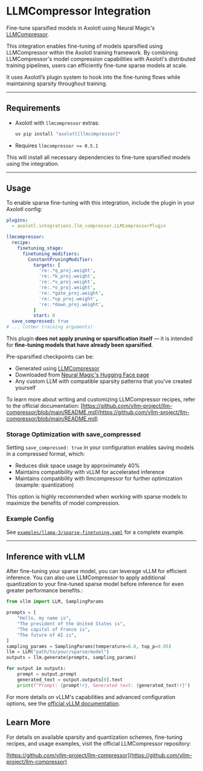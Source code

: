 # LLMCompressor Integration

Fine-tune sparsified models in Axolotl using Neural Magic's [LLMCompressor](https://github.com/vllm-project/llm-compressor).

This integration enables fine-tuning of models sparsified using LLMCompressor within the Axolotl training framework. By combining LLMCompressor's model compression capabilities with Axolotl's distributed training pipelines, users can efficiently fine-tune sparse models at scale.

It uses Axolotl’s plugin system to hook into the fine-tuning flows while maintaining sparsity throughout training.

---

## Requirements

- Axolotl with `llmcompressor` extras:

  ```bash
  uv pip install "axolotl[llmcompressor]"
  ```

- Requires `llmcompressor >= 0.5.1`

This will install all necessary dependencies to fine-tune sparsified models using the integration.

---

## Usage

To enable sparse fine-tuning with this integration, include the plugin in your Axolotl config:

```yaml
plugins:
  - axolotl.integrations.llm_compressor.LLMCompressorPlugin

llmcompressor:
  recipe:
    finetuning_stage:
      finetuning_modifiers:
        ConstantPruningModifier:
          targets: [
            're:.*q_proj.weight',
            're:.*k_proj.weight',
            're:.*v_proj.weight',
            're:.*o_proj.weight',
            're:.*gate_proj.weight',
            're:.*up_proj.weight',
            're:.*down_proj.weight',
          ]
          start: 0
  save_compressed: true
# ... (other training arguments)
```

This plugin **does not apply pruning or sparsification itself** — it is intended for **fine-tuning models that have already been sparsified**.

Pre-sparsified checkpoints can be:
- Generated using [LLMCompressor](https://github.com/vllm-project/llm-compressor)
- Downloaded from [Neural Magic's Hugging Face page](https://huggingface.co/neuralmagic)
- Any custom LLM with compatible sparsity patterns that you've created yourself

To learn more about writing and customizing LLMCompressor recipes, refer to the official documentation:
[https://github.com/vllm-project/llm-compressor/blob/main/README.md](https://github.com/vllm-project/llm-compressor/blob/main/README.md)

### Storage Optimization with save_compressed

Setting `save_compressed: true` in your configuration enables saving models in a compressed format, which:
- Reduces disk space usage by approximately 40%
- Maintains compatibility with vLLM for accelerated inference
- Maintains compatibility with llmcompressor for further optimization (example: quantization)

This option is highly recommended when working with sparse models to maximize the benefits of model compression.

### Example Config

See [`examples/llama-3/sparse-finetuning.yaml`](examples/llama-3/sparse-finetuning.yaml) for a complete example.

---

## Inference with vLLM

After fine-tuning your sparse model, you can leverage vLLM for efficient inference.
You can also use LLMCompressor to apply additional quantization to your fine-tuned
sparse model before inference for even greater performance benefits.:

```python
from vllm import LLM, SamplingParams

prompts = [
    "Hello, my name is",
    "The president of the United States is",
    "The capital of France is",
    "The future of AI is",
]
sampling_params = SamplingParams(temperature=0.8, top_p=0.95)
llm = LLM("path/to/your/sparse/model")
outputs = llm.generate(prompts, sampling_params)

for output in outputs:
    prompt = output.prompt
    generated_text = output.outputs[0].text
    print(f"Prompt: {prompt!r}, Generated text: {generated_text!r}")
```

For more details on vLLM's capabilities and advanced configuration options, see the [official vLLM documentation](https://docs.vllm.ai/).

## Learn More

For details on available sparsity and quantization schemes, fine-tuning recipes, and usage examples, visit the official LLMCompressor repository:

[https://github.com/vllm-project/llm-compressor](https://github.com/vllm-project/llm-compressor)
